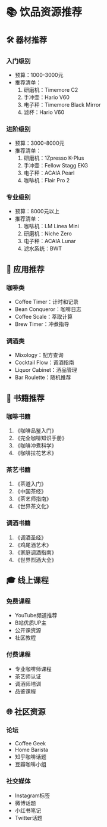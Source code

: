 # 📚 饮品资源推荐

## 🛠️ 器材推荐

### 入门级别
- 预算：1000-3000元
- 推荐清单：
  1. 研磨机：Timemore C2
  2. 手冲壶：Hario V60
  3. 电子秤：Timemore Black Mirror
  4. 滤杯：Hario V60

### 进阶级别
- 预算：3000-8000元
- 推荐清单：
  1. 研磨机：1Zpresso K-Plus
  2. 手冲壶：Fellow Stagg EKG
  3. 电子秤：ACAIA Pearl
  4. 咖啡机：Flair Pro 2

### 专业级别
- 预算：8000元以上
- 推荐清单：
  1. 咖啡机：LM Linea Mini
  2. 研磨机：Niche Zero
  3. 电子秤：ACAIA Lunar
  4. 滤水系统：BWT

## 📱 应用推荐

### 咖啡类
- Coffee Timer：计时和记录
- Bean Conqueror：咖啡日志
- Coffee Scale：萃取计算
- Brew Timer：冲煮指导

### 调酒类
- Mixology：配方查询
- Cocktail Flow：调酒指南
- Liquor Cabinet：酒品管理
- Bar Roulette：随机推荐

## 📖 书籍推荐

### 咖啡书籍
1. 《咖啡品鉴入门》
2. 《完全咖啡知识手册》
3. 《咖啡冲煮科学》
4. 《咖啡拉花艺术》

### 茶艺书籍
1. 《茶道入门》
2. 《中国茶经》
3. 《茶艺师指南》
4. 《世界茶文化》

### 调酒书籍
1. 《调酒圣经》
2. 《鸡尾酒艺术》
3. 《家庭调酒指南》
4. 《世界烈酒大全》

## 🎓 线上课程

### 免费课程
- YouTube频道推荐
- B站优质UP主
- 公开课资源
- 社区教程

### 付费课程
- 专业咖啡师课程
- 茶艺师认证
- 调酒师培训
- 品鉴课程

## 🌐 社区资源

### 论坛
- Coffee Geek
- Home Barista
- 知乎咖啡话题
- 豆瓣咖啡小组

### 社交媒体
- Instagram标签
- 微博话题
- 小红书笔记
- Twitter话题